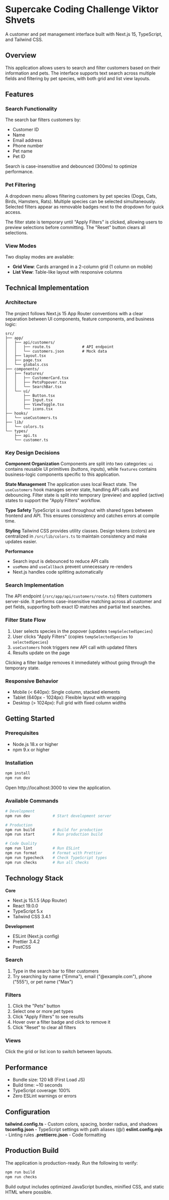 # Supercake Coding Challenge Viktor Shvets

A customer and pet management interface built with Next.js 15, TypeScript, and Tailwind CSS.

## Overview

This application allows users to search and filter customers based on their information and pets. The interface supports text search across multiple fields and filtering by pet species, with both grid and list view layouts.

## Features

### Search Functionality

The search bar filters customers by:

- Customer ID
- Name
- Email address
- Phone number
- Pet name
- Pet ID

Search is case-insensitive and debounced (300ms) to optimize performance.

### Pet Filtering

A dropdown menu allows filtering customers by pet species (Dogs, Cats, Birds, Hamsters, Rats). Multiple species can be selected simultaneously. Selected filters appear as removable badges next to the dropdown for quick access.

The filter state is temporary until "Apply Filters" is clicked, allowing users to preview selections before committing. The "Reset" button clears all selections.

### View Modes

Two display modes are available:

- **Grid View**: Cards arranged in a 2-column grid (1 column on mobile)
- **List View**: Table-like layout with responsive columns

## Technical Implementation

### Architecture

The project follows Next.js 15 App Router conventions with a clear separation between UI components, feature components, and business logic:

```
src/
├── app/
│   ├── api/customers/
│   │   ├── route.ts              # API endpoint
│   │   └── customers.json        # Mock data
│   ├── layout.tsx
│   ├── page.tsx
│   └── globals.css
├── components/
│   ├── features/
│   │   ├── CustomerCard.tsx
│   │   ├── PetsPopover.tsx
│   │   └── SearchBar.tsx
│   └── ui/
│       ├── Button.tsx
│       ├── Input.tsx
│       ├── ViewToggle.tsx
│       └── icons.tsx
├── hooks/
│   └── useCustomers.ts
├── lib/
│   └── colors.ts
└── types/
    ├── api.ts
    └── customer.ts
```

### Key Design Decisions

**Component Organization**
Components are split into two categories: `ui` contains reusable UI primitives (buttons, inputs), while `features` contains business-logic components specific to this application.

**State Management**
The application uses local React state. The `useCustomers` hook manages server state, handling API calls and debouncing. Filter state is split into temporary (preview) and applied (active) states to support the "Apply Filters" workflow.

**Type Safety**
TypeScript is used throughout with shared types between frontend and API. This ensures consistency and catches errors at compile time.

**Styling**
Tailwind CSS provides utility classes. Design tokens (colors) are centralized in `/src/lib/colors.ts` to maintain consistency and make updates easier.

**Performance**

- Search input is debounced to reduce API calls
- `useMemo` and `useCallback` prevent unnecessary re-renders
- Next.js handles code splitting automatically

### Search Implementation

The API endpoint (`/src/app/api/customers/route.ts`) filters customers server-side. It performs case-insensitive matching across all customer and pet fields, supporting both exact ID matches and partial text searches.

### Filter State Flow

1. User selects species in the popover (updates `tempSelectedSpecies`)
2. User clicks "Apply Filters" (copies `tempSelectedSpecies` to `selectedSpecies`)
3. `useCustomers` hook triggers new API call with updated filters
4. Results update on the page

Clicking a filter badge removes it immediately without going through the temporary state.

### Responsive Behavior

- Mobile (< 640px): Single column, stacked elements
- Tablet (640px - 1024px): Flexible layout with wrapping
- Desktop (> 1024px): Full grid with fixed column widths

## Getting Started

### Prerequisites

- Node.js 18.x or higher
- npm 9.x or higher

### Installation

```bash
npm install
npm run dev
```

Open http://localhost:3000 to view the application.

### Available Commands

```bash
# Development
npm run dev          # Start development server

# Production
npm run build        # Build for production
npm run start        # Run production build

# Code Quality
npm run lint         # Run ESLint
npm run format       # Format with Prettier
npm run typecheck    # Check TypeScript types
npm run checks       # Run all checks
```

## Technology Stack

**Core**

- Next.js 15.1.5 (App Router)
- React 19.0.0
- TypeScript 5.x
- Tailwind CSS 3.4.1

**Development**

- ESLint (Next.js config)
- Prettier 3.4.2
- PostCSS

### Search

1. Type in the search bar to filter customers
2. Try searching by name ("Emma"), email ("@example.com"), phone ("555"), or pet name ("Max")

### Filters

1. Click the "Pets" button
2. Select one or more pet types
3. Click "Apply Filters" to see results
4. Hover over a filter badge and click to remove it
5. Click "Reset" to clear all filters

### Views

Click the grid or list icon to switch between layouts.

## Performance

- Bundle size: 120 kB (First Load JS)
- Build time: ~10 seconds
- TypeScript coverage: 100%
- Zero ESLint warnings or errors

## Configuration

**tailwind.config.ts** - Custom colors, spacing, border radius, and shadows
**tsconfig.json** - TypeScript settings with path aliases (@/)
**eslint.config.mjs** - Linting rules
**.prettierrc.json** - Code formatting

## Production Build

The application is production-ready. Run the following to verify:

```bash
npm run build
npm run checks
```

Build output includes optimized JavaScript bundles, minified CSS, and static HTML where possible.
